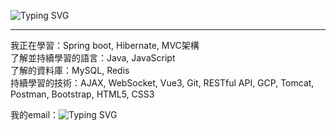 ![Typing SVG](https://readme-typing-svg.herokuapp.com?font=Fira+Code&pause=1000&width=435&lines=Hi+%E6%88%91%E6%98%AF%E5%A5%95%E5%B8%86)
<hr>
我正在學習：Spring boot, Hibernate, MVC架構
<br>
了解並持續學習的語言：Java, JavaScript
<br>
了解的資料庫：MySQL, Redis
<br>
持續學習的技術：AJAX, WebSocket, Vue3, Git, RESTful API, GCP, Tomcat, Postman, Bootstrap, HTML5, CSS3

我的email：![Typing SVG](https://img.shields.io/badge/Gmail-D14836?style=for-the-badge&logo=gmail&logoColor=white&link=mailto:yifanchen0914@gmail.com)
